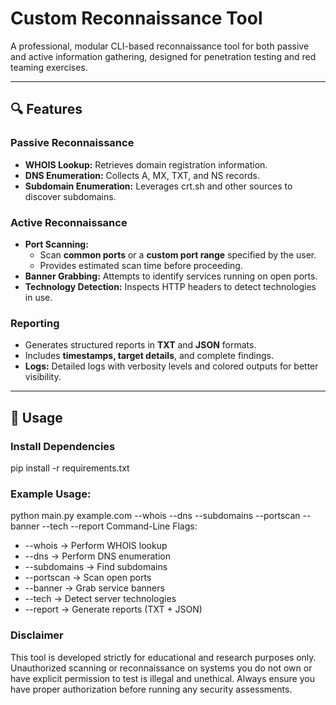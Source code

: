 # Custom Reconnaissance Tool

A professional, modular CLI-based reconnaissance tool for both passive and active information gathering, designed for penetration testing and red teaming exercises.

---

## 🔍 Features

### Passive Reconnaissance
- **WHOIS Lookup:** Retrieves domain registration information.
- **DNS Enumeration:** Collects A, MX, TXT, and NS records.
- **Subdomain Enumeration:** Leverages crt.sh and other sources to discover subdomains.

### Active Reconnaissance
- **Port Scanning:**
  - Scan **common ports** or a **custom port range** specified by the user.
  - Provides estimated scan time before proceeding.
- **Banner Grabbing:** Attempts to identify services running on open ports.
- **Technology Detection:** Inspects HTTP headers to detect technologies in use.

### Reporting
- Generates structured reports in **TXT** and **JSON** formats.
- Includes **timestamps, target details**, and complete findings.
- **Logs:** Detailed logs with verbosity levels and colored outputs for better visibility.

---

## 🚀 Usage

### Install Dependencies

pip install -r requirements.txt

### Example Usage:
python main.py example.com --whois --dns --subdomains --portscan --banner --tech --report
Command-Line Flags:
- --whois → Perform WHOIS lookup
- --dns → Perform DNS enumeration
- --subdomains → Find subdomains
- --portscan → Scan open ports
- --banner → Grab service banners
- --tech → Detect server technologies
- --report → Generate reports (TXT + JSON)

### Disclaimer
This tool is developed strictly for educational and research purposes only.
Unauthorized scanning or reconnaissance on systems you do not own or have explicit permission to test is illegal and unethical.
Always ensure you have proper authorization before running any security assessments.
